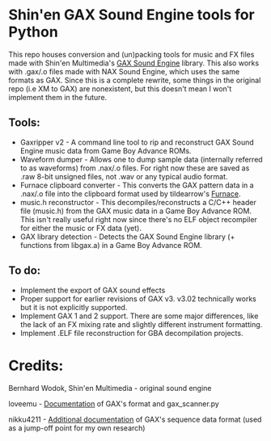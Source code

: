 # Shin'en GAX Sound Engine tools for Python

This repo houses conversion and (un)packing tools for music and FX files made with Shin'en Multimedia's [GAX Sound Engine] library. 
This also works with .gax/.o files made with NAX Sound Engine, which uses the same formats as GAX.
Since this is a complete rewrite, some things in the original repo (i.e XM to GAX) are nonexistent, but this doesn't mean I won't implement them in the future.


## Tools:
- Gaxripper v2 - A command line tool to rip and reconstruct GAX Sound Engine music data from Game Boy Advance ROMs. 
- Waveform dumper - Allows one to dump sample data (internally referred to as waveforms) from .nax/.o files. For right now these are saved as .raw 8-bit unsigned files, not .wav or any typical audio format.
- Furnace clipboard converter - This converts the GAX pattern data in a .nax/.o file into the clipboard format used by tildearrow's [Furnace].
- music.h reconstructor - This decompiles/reconstructs a C/C++ header file (music.h) from the GAX music data in a Game Boy Advance ROM. This isn't really useful right now since there's no ELF object recompiler for either the music or FX data (yet).
- GAX library detection - Detects the GAX Sound Engine library (+ functions from libgax.a) in a Game Boy Advance ROM.

## To do:
- Implement the export of GAX sound effects
- Proper support for earlier revisions of GAX v3. v3.02 technically works but it is not explicitly supported.
- Implement GAX 1 and 2 support. There are some major differences, like the lack of an FX mixing rate and slightly different instrument formatting.
- Implement .ELF file reconstruction for GBA decompilation projects.


Credits:
==============
Bernhard Wodok, Shin'en Multimedia - original sound engine

loveemu - [Documentation] of GAX's format and gax_scanner.py

nikku4211 - [Additional documentation] of GAX's sequence data format (used as a jump-off point for my own research)


[gax sound engine]: <https://www.shinen.com/music/music.php3?gax>
[documentation]: <https://gist.github.com/loveemu/9b3063ffd9a76cb18e379324e43f3251>
[additional documentation]: <https://gist.github.com/loveemu/9b3063ffd9a76cb18e379324e43f3251?permalink_comment_id=3504799#gistcomment-3504799>
[furnace]: <https://github.com/tildearrow/furnace>
